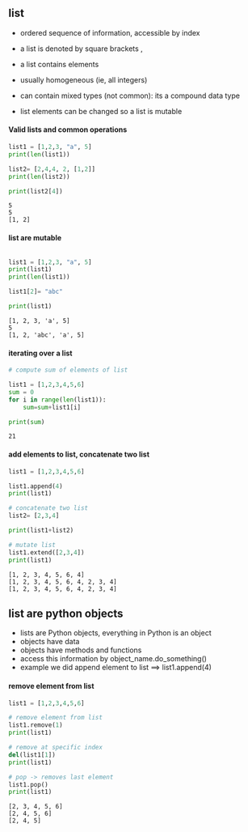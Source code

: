 
## list


- ordered sequence of information, accessible by  index

- a list is denoted by square brackets ,

- a list contains elements

- usually homogeneous (ie, all integers)

- can contain mixed types (not common): its a compound data type

- list elements can be changed so a list is mutable

#### Valid lists and common operations

```python
list1 = [1,2,3, "a", 5]
print(len(list1))

list2= [2,4,4, 2, [1,2]]
print(len(list2))

print(list2[4])

```

```text
5
5
[1, 2]
```

#### list are mutable

```python

list1 = [1,2,3, "a", 5]
print(list1)
print(len(list1))

list1[2]= "abc"

print(list1)
```

```text
[1, 2, 3, 'a', 5]
5
[1, 2, 'abc', 'a', 5]
```

#### iterating over a list

```python
# compute sum of elements of list

list1 = [1,2,3,4,5,6]
sum = 0
for i in range(len(list1)):
    sum=sum+list1[i]

print(sum)
```

```text
21
```

#### add elements to list, concatenate two list

```python
list1 = [1,2,3,4,5,6]

list1.append(4)
print(list1)

# concatenate two list
list2= [2,3,4]

print(list1+list2)

# mutate list
list1.extend([2,3,4])
print(list1)

```
```text
[1, 2, 3, 4, 5, 6, 4]
[1, 2, 3, 4, 5, 6, 4, 2, 3, 4]
[1, 2, 3, 4, 5, 6, 4, 2, 3, 4]
```

## list are python objects

- lists are Python objects, everything in Python is an object
- objects have data
- objects have methods and functions
- access this information by object_name.do_something()
- example we did append element to list ==> list1.append(4)

#### remove element from list

````python
list1 = [1,2,3,4,5,6]

# remove element from list
list1.remove(1)
print(list1)

# remove at specific index
del(list1[1])
print(list1)

# pop -> removes last element
list1.pop()
print(list1)
````
```text
[2, 3, 4, 5, 6]
[2, 4, 5, 6]
[2, 4, 5]
```


